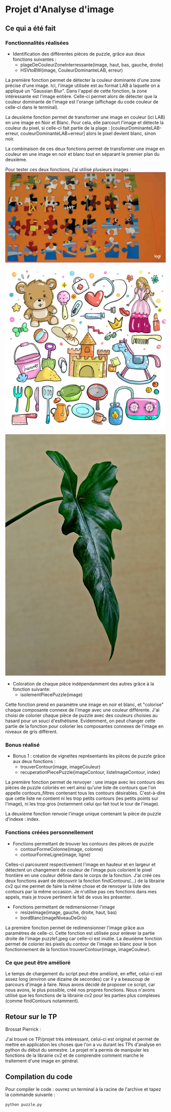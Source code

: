 # Projet d'Analyse d'image

## Ce qui a été fait

### Fonctionnalités réalisées

- Identification des différentes pièces de puzzle, grâce aux deux fonctions suivantes :
  - plageDeCouleurZoneInterressante(image, haut, bas, gauche, droite)
  - HSVtoBW(image, CouleurDominanteLAB, erreur)

La première fonction permet de détecter la couleur dominante d'une zone précise d'une image. Ici, l'image utilisée est au format LAB à laquelle on a appliqué un "Gaussian Blur". Dans l'appel de cette fonction, la zone intéressante est l'image entière. Celle-ci permet alors de détecter que la couleur dominante de l'image est l'orange (affichage du code couleur de celle-ci dans le terminal).

La deuxième fonction permet de transformer une image en couleur (ici LAB) en une image en Noir et Blanc. Pour cela, elle parcourt l'image et détecte la couleur du pixel, si celle-ci fait partie de la plage :
[couleurDominanteLAB-erreur, couleurDominanteLAB+erreur] alors le pixel devient blanc, sinon noir.

La combinaison de ces deux fonctions permet de transformer une image en couleur en une image en noir et blanc tout en séparant le premier plan du deuxième.

Pour tester ces deux fonctions, j'ai utilisé plusieurs images :
![Image Puzzle](exemple_puzzle1.jpeg)

![Image Jouets](exemple_jouets.jpeg)

![Image Feuille](exemple_feuilles.jpeg)

- Coloration de chaque pièce indépendamment des autres grâce à la fonction suivante:
  - isolementPiecePuzzle(image)

Cette fonction prend en paramètre une image en noir et blanc, et "colorise" chaque composante connexe de l'image avec une couleur différente. J'ai choisi de colorier chaque pièce de puzzle avec des couleurs choisies au hasard pour un souci d'esthétisme. Evidemment, on peut changer cette partie de la fonction pour colorier les composantes connexes de l'image en niveaux de gris différent.

### Bonus réalisé

- Bonus 1 : création de vignettes représentants les pièces de puzzle grâce aux deux fonctions :
  - trouverContour(image, imageCouleur)
  - recuperationPiecePuzzle(imageContour, listeImageContour, index)

La première fonction permet de renvoyer : une image avec les contours des pièces de puzzle coloriés en vert ainsi qu'une liste de contours que l'on appelle contours_filtres contenant tous les contours désirables. C'est-à-dire que cette liste ne contient ni les trop petits contours (les petits points sur l'image), ni les trop gros (notamment celui qui fait tout le tour de l'image).

La deuxième fonction renvoie l'image unique contenant la pièce de puzzle d'indexe : index.

### Fonctions créées personnellement

- Fonctions permettant de trouver les contours des pièces de puzzle
  - contourFormeColonne(image, colonne)
  - contourFormeLigne(image, ligne)

Celles-ci parcourent respectivement l'image en hauteur et en largeur et détectent un changement de couleur de l'image puis colorient le pixel frontière en une couleur définie dans le corps de la fonction.
J'ai créé ces deux fonctions avant de découvrir la fonction findContours(...) de la librairie cv2 qui me permet de faire la même chose et de renvoyer la liste des contours par la même occasion.
Je n'utilise pas ces fonctions dans mes appels, mais je trouve pertinent le fait de vous les présenter.

- Fonctions permettant de redimensionner l'image
  - resizeImage(image, gauche, droite, haut, bas)
  - bordBlanc(imageNiveauDeGris)

La première fonction permet de redimensionner l'image grâce aux paramètres de celle-ci.
Cette fonction est utilisée pour enlever la partie droite de l'image puzzle1.jpeg car celle-ci est inutile.
La deuxième fonction permet de colorier les pixels du contour de l'image en blanc pour le bon fonctionnement de la fonction trouverContour(image, imageCouleur).

### Ce que peut être amélioré

Le temps de chargement du script peut-être amélioré, en effet, celui-ci est assez long (environ une dizaine de secondes) car il y a beaucoup de parcours d'image à faire.
Nous avons décidé de proposer ce script, car nous avons, le plus possible, créé nos propres fonctions.
Nous n'avons utilisé que les fonctions de la librairie cv2 pour les parties plus complexes (comme findContours notamment).

## Retour sur le TP

Brossat Pierrick :

J'ai trouvé ce TP/projet très intéressant, celui-ci est original et permet de mettre en application les choses que l'on a vu durant les TPs d'analyse en python du début du semestre.
Le projet m'a permis de manipuler les fonctions de la librairie cv2 et de comprendre comment marche le traitement d'une image en général.

## Compilation du code

Pour compiler le code : ouvrez un terminal à la racine de l'archive et tapez la commande suivante :

```bash
python puzzle.py
```
